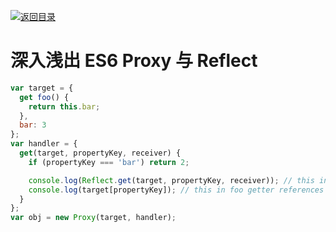 [![返回目录](https://i.postimg.cc/KvQbty96/image.png)](https://url.wx-coder.cn/lrKga)

# 深入浅出 ES6 Proxy 与 Reflect

```js
var target = {
  get foo() {
    return this.bar;
  },
  bar: 3
};
var handler = {
  get(target, propertyKey, receiver) {
    if (propertyKey === 'bar') return 2;

    console.log(Reflect.get(target, propertyKey, receiver)); // this in foo getter references Proxy instance; logs 2
    console.log(target[propertyKey]); // this in foo getter references "target" - logs 3
  }
};
var obj = new Proxy(target, handler);
```
